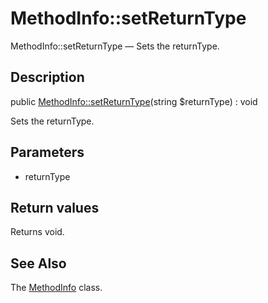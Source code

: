 MethodInfo::setReturnType
================

MethodInfo::setReturnType — Sets the returnType.

Description
---------------


public [MethodInfo::setReturnType](https://github.com/lingtalfi/DocTools/blob/master/doc/api/DocTools/Info/MethodInfo/setReturnType.md)(string $returnType) : void




Sets the returnType.




Parameters
--------------


- returnType

    


Return values
----------------

Returns void.









See Also
-----------

The [MethodInfo](https://github.com/lingtalfi/DocTools/blob/master/doc/api/DocTools/Info/MethodInfo.md) class.
